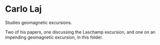 # Carlo Laj

Studies geomagnetic excursions.

Two of his papers, one discussing the Laschamp excursion, and one on an impending geomagnetic excursion, in this folder.